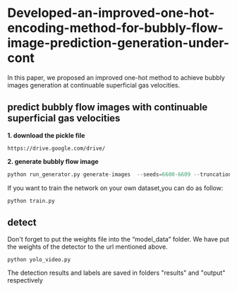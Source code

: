 # Developed-an-improved-one-hot-encoding-method-for-bubbly-flow-image-prediction-generation-under-cont

In this paper, we proposed an improved one-hot method to achieve bubbly images generation at continuable superficial gas velocities.

## predict bubbly flow images with continuable superficial gas velocities
**1. download the pickle file**
```
https://drive.google.com/drive/
```
**2. generate bubbly flow image**
```python
python run_generator.py generate-images  --seeds=6600-6609 --truncation-psi=1.0 --label=0 --network=xxx/xxxx
```
If you want to train the network on your own dataset,you can do as follow:
```
python train.py
```

## detect
Don't forget to put the weights file into the “model_data” folder.
We have put the weights of the detector to the url mentioned above.
```
python yolo_video.py
```
The detection results and labels are saved in folders "results" and "output" respectively
